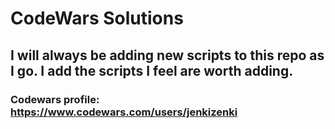 # CodeWars Solutions

## I will always be adding new scripts to this repo as I go. I add the scripts I feel are worth adding.

### Codewars profile: https://www.codewars.com/users/jenkizenki
